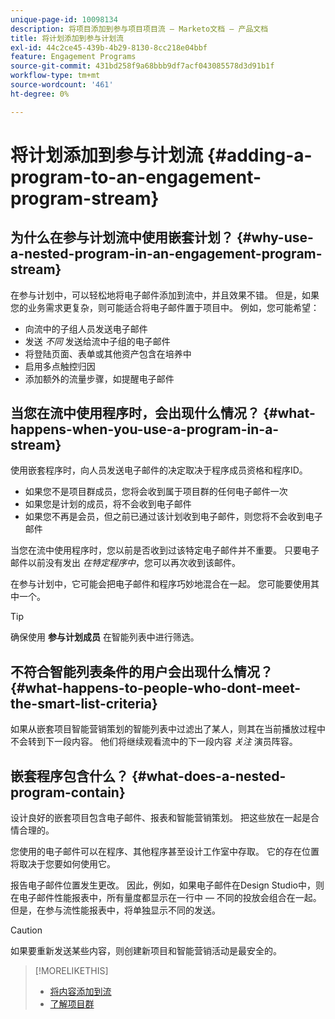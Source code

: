 ```yaml
---
unique-page-id: 10098134
description: 将项目添加到参与项目项目流 — Marketo文档 — 产品文档
title: 将计划添加到参与计划流
exl-id: 44c2ce45-439b-4b29-8130-8cc218e04bbf
feature: Engagement Programs
source-git-commit: 431bd258f9a68bbb9df7acf043085578d3d91b1f
workflow-type: tm+mt
source-wordcount: '461'
ht-degree: 0%

---
```


# 将计划添加到参与计划流 {#adding-a-program-to-an-engagement-program-stream}

## 为什么在参与计划流中使用嵌套计划？ {#why-use-a-nested-program-in-an-engagement-program-stream}

在参与计划中，可以轻松地将电子邮件添加到流中，并且效果不错。 但是，如果您的业务需求更复杂，则可能适合将电子邮件置于项目中。 例如，您可能希望：

* 向流中的子组人员发送电子邮件
* 发送 *不同* 发送给流中子组的电子邮件
* 将登陆页面、表单或其他资产包含在培养中
* 启用多点触控归因
* 添加额外的流量步骤，如提醒电子邮件

## 当您在流中使用程序时，会出现什么情况？ {#what-happens-when-you-use-a-program-in-a-stream}

使用嵌套程序时，向人员发送电子邮件的决定取决于程序成员资格和程序ID。

* 如果您不是项目群成员，您将会收到属于项目群的任何电子邮件一次
* 如果您是计划的成员，将不会收到电子邮件
* 如果您不再是会员，但之前已通过该计划收到电子邮件，则您将不会收到电子邮件

当您在流中使用程序时，您以前是否收到过该特定电子邮件并不重要。 只要电子邮件以前没有发出 *在特定程序中*，您可以再次收到该邮件。

在参与计划中，它可能会把电子邮件和程序巧妙地混合在一起。 您可能要使用其中一个。

>[!TIP]
>
>确保使用 **参与计划成员** 在智能列表中进行筛选。

## 不符合智能列表条件的用户会出现什么情况？ {#what-happens-to-people-who-dont-meet-the-smart-list-criteria}

如果从嵌套项目智能营销策划的智能列表中过滤出了某人，则其在当前播放过程中不会转到下一段内容。 他们将继续观看流中的下一段内容 *关注* 演员阵容。

## 嵌套程序包含什么？ {#what-does-a-nested-program-contain}

设计良好的嵌套项目包含电子邮件、报表和智能营销策划。 把这些放在一起是合情合理的。

您使用的电子邮件可以在程序、其他程序甚至设计工作室中存取。 它的存在位置将取决于您要如何使用它。

报告电子邮件位置发生更改。 因此，例如，如果电子邮件在Design Studio中，则在电子邮件性能报表中，所有量度都显示在一行中 — 不同的投放会组合在一起。 但是，在参与流性能报表中，将单独显示不同的发送。

>[!CAUTION]
>
>如果要重新发送某些内容，则创建新项目和智能营销活动是最安全的。

>[!MORELIKETHIS]
>
>* [将内容添加到流](/help/marketo/product-docs/email-marketing/drip-nurturing/creating-an-engagement-program/add-content-to-a-stream.md)
>* [了解项目群](/help/marketo/product-docs/core-marketo-concepts/programs/creating-programs/understanding-programs.md)
